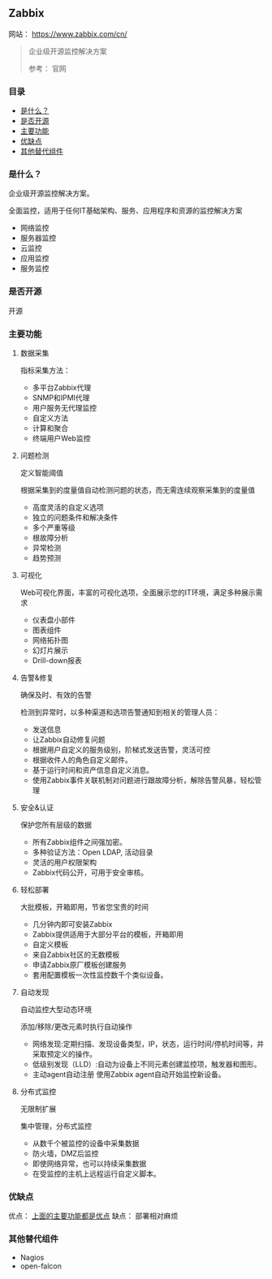 ## Zabbix

网站： https://www.zabbix.com/cn/

> 企业级开源监控解决方案
>
> 参考： 官网

### 目录
* [是什么？](#是什么？)
* [是否开源](#是否开源)
* [主要功能](#主要功能)
* [优缺点](#优缺点)
* [其他替代组件](#其他替代组件)

### 是什么？

企业级开源监控解决方案。

全面监控，适用于任何IT基础架构、服务、应用程序和资源的监控解决方案
* 网络监控
* 服务器监控
* 云监控
* 应用监控
* 服务监控

### 是否开源

开源

### 主要功能

1. 数据采集

    指标采集方法： 

    * 多平台Zabbix代理
    * SNMP和IPMI代理
    * 用户服务无代理监控
    * 自定义方法
    * 计算和聚合
    * 终端用户Web监控

2. 问题检测

    定义智能阈值

    根据采集到的度量值自动检测问题的状态，而无需连续观察采集到的度量值

    * 高度灵活的自定义选项
    * 独立的问题条件和解决条件
    * 多个严重等级
    * 根故障分析
    * 异常检测
    * 趋势预测

3. 可视化

    Web可视化界面，丰富的可视化选项，全面展示您的IT环境，满足多种展示需求

    * 仪表盘小部件
    * 图表组件
    * 网络拓扑图
    * 幻灯片展示
    * Drill-down报表

4. 告警&修复

    确保及时、有效的告警

    检测到异常时，以多种渠道和选项告警通知到相关的管理人员：

    * 发送信息
    * 让Zabbix自动修复问题
    * 根据用户自定义的服务级别，阶梯式发送告警，灵活可控
    * 根据收件人的角色自定义邮件。
    * 基于运行时间和资产信息自定义消息。
    * 使用Zabbix事件关联机制对问题进行跟故障分析，解除告警风暴，轻松管理

5. 安全&认证

    保护您所有层级的数据
    
    * 所有Zabbix组件之间强加密。
    * 多种验证方法：Open LDAP, 活动目录
    * 灵活的用户权限架构
    * Zabbix代码公开，可用于安全审核。

6. 轻松部署

    大批模板，开箱即用，节省您宝贵的时间
    
    * 几分钟内即可安装Zabbix
    * Zabbix提供适用于大部分平台的模板，开箱即用
    * 自定义模板
    * 来自Zabbix社区的无数模板
    * 申请Zabbix原厂模板创建服务
    * 套用配置模板一次性监控数千个类似设备。

7. 自动发现

    自动监控大型动态环境

    添加/移除/更改元素时执行自动操作

    * 网络发现:定期扫描、发现设备类型，IP，状态，运行时间/停机时间等，并采取预定义的操作。
    * 低级别发现（LLD）:自动为设备上不同元素创建监控项，触发器和图形。
    * 主动agent自动注册 使用Zabbix agent自动开始监控新设备。

8. 分布式监控

    无限制扩展

    集中管理，分布式监控

    * 从数千个被监控的设备中采集数据
    * 防火墙，DMZ后监控
    * 即使网络异常，也可以持续采集数据
    * 在受监控的主机上远程运行自定义脚本。

### 优缺点

优点： [上面的主要功能都是优点](#主要功能)
缺点： 部署相对麻烦

### 其他替代组件

* Nagios
* open-falcon
